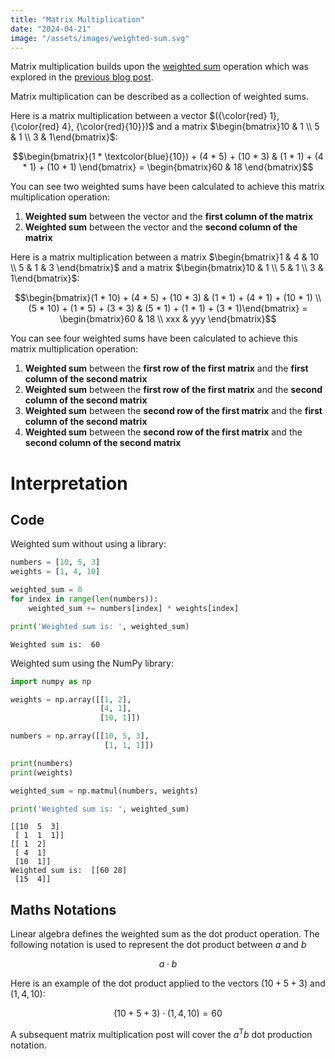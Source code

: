 ```yaml
---
title: "Matrix Multiplication"
date: "2024-04-21"
image: "/assets/images/weighted-sum.svg"
---
```


Matrix multiplication builds upon the [weighted sum](https://mike-sole.github.io/machine-learning-building-blocks/2024/04/06/weighted-sum.html) operation which was explored in the [previous blog post](https://mike-sole.github.io/machine-learning-building-blocks/2024/04/06/weighted-sum.html).

Matrix multiplication can be described as a collection of weighted sums. 

Here is a matrix multiplication between a vector $({\color{red} 1}, {\color{red} 4}, {\color{red}{10}})$ and a matrix $\begin{bmatrix}10 & 1 \\ 5 & 1 \\ 3 & 1\end{bmatrix}$:

$$\begin{bmatrix}(1 * \textcolor{blue}{10}) + (4 * 5) + (10 * 3) & (1 * 1) + (4 * 1) + (10 * 1) \end{bmatrix} = \begin{bmatrix}60 & 18 \end{bmatrix}$$ 

You can see two weighted sums have been calculated to achieve this matrix multiplication operation:
1. **Weighted sum** between the vector and the **first column of the matrix**
2. **Weighted sum** between the vector and the **second column of the matrix**

Here is a matrix multiplication between a matrix $\begin{bmatrix}1 & 4 & 10 \\ 5 &  1 & 3 \end{bmatrix}$ and a matrix $\begin{bmatrix}10 & 1 \\ 5 & 1 \\ 3 & 1\end{bmatrix}$:

$$\begin{bmatrix}(1 * 10) + (4 * 5) + (10 * 3) & (1 * 1) + (4 * 1) + (10 * 1) \\ (5 * 10) + (1 * 5) + (3 * 3) & (5 * 1) + (1 * 1) + (3 * 1)\end{bmatrix} = \begin{bmatrix}60 & 18 \\ xxx & yyy \end{bmatrix}$$ 

You can see four weighted sums have been calculated to achieve this matrix multiplication operation:
1. **Weighted sum** between the **first row of the first matrix** and the **first column of the second matrix**
2. **Weighted sum** between the **first row of the first matrix** and the **second column of the second matrix**
3. **Weighted sum** between the **second row of the first matrix** and the **first column of the second matrix**
5. **Weighted sum** between the **second row of the first matrix** and the **second column of the second matrix**





# Interpretation



## Code

Weighted sum without using a library:


```python
numbers = [10, 5, 3]
weights = [1, 4, 10]

weighted_sum = 0
for index in range(len(numbers)):
    weighted_sum += numbers[index] * weights[index]

print('Weighted sum is: ', weighted_sum)
```

    Weighted sum is:  60


Weighted sum using the NumPy library:


```python
import numpy as np

weights = np.array([[1, 2], 
                    [4, 1], 
                    [10, 1]])

numbers = np.array([[10, 5, 3],
                     [1, 1, 1]])

print(numbers)
print(weights)

weighted_sum = np.matmul(numbers, weights)

print('Weighted sum is: ', weighted_sum)
```

    [[10  5  3]
     [ 1  1  1]]
    [[ 1  2]
     [ 4  1]
     [10  1]]
    Weighted sum is:  [[60 28]
     [15  4]]


## Maths Notations

Linear algebra defines the weighted sum as the dot product operation. The following notation is used to represent the dot product between $a$ and $b$

$$
  a \cdot b
$$

Here is an example of the dot product applied to the vectors $(10 + 5 + 3)$ and $(1, 4, 10)$:

$$
  (10 + 5 + 3) \cdot (1, 4, 10) = 60
$$

A subsequent matrix multiplication post will cover the $a^\mathsf{T}b$ dot production notation. 
